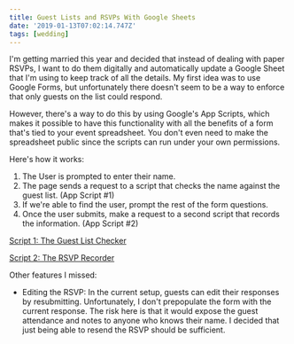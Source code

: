 ```yaml
---
title: Guest Lists and RSVPs With Google Sheets
date: '2019-01-13T07:02:14.747Z'
tags: [wedding]
---
```


I'm getting married this year and decided that instead of dealing
with paper RSVPs, I want to do them digitally and automatically
update a Google Sheet that I'm using to keep track of all the details.
My first idea was to use Google Forms, but unfortunately there doesn't
seem to be a way to enforce that only guests on the list could respond.

However, there's a way to do this by using Google's App Scripts,
which makes it possible to have this functionality with all the benefits of
a form that's tied to your event spreadsheet. You don't even need to make 
the spreadsheet public since the scripts can run under your own permissions.

Here's how it works:

1. The User is prompted to enter their name.
2. The page sends a request to a script that checks the name against the guest list. (App Script #1)
3. If we're able to find the user, prompt the rest of the form questions.
4. Once the user submits, make a request to a second script that records the information. (App Script #2)

[Script 1: The Guest List Checker](https://script.google.com/d/1koKbzUqZyLHREU2J36KJsmy6mlg3VIY7d1ezZyyBYzMPCyB5N5N1Ibh8)

[Script 2: The RSVP Recorder](https://script.google.com/d/1d5r0QPaxoDiBUt9RljSs7gdKAV0-BTaXf_3k-SVALGZl99i8h-2t0Ywr)

Other features I missed:

* Editing the RSVP: In the current setup, guests can edit their responses by
  resubmitting. Unfortunately, I don't prepopulate the form with the current response.
  The risk here is that it would expose the guest attendance and notes to anyone who
  knows their name. I decided that just being able to resend the RSVP should be sufficient.

